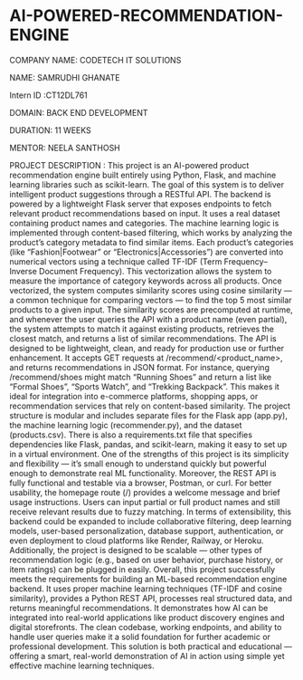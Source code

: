 # AI-POWERED-RECOMMENDATION-ENGINE
COMPANY NAME: CODETECH IT SOLUTIONS

NAME: SAMRUDHI GHANATE

Intern ID :CT12DL761

DOMAIN: BACK END DEVELOPMENT

DURATION: 11 WEEKS

MENTOR: NEELA SANTHOSH

PROJECT DESCRIPTION : This project is an AI-powered product recommendation engine built entirely using Python, Flask, and machine learning libraries such as scikit-learn. The goal of this system is to deliver intelligent product suggestions through a RESTful API. The backend is powered by a lightweight Flask server that exposes endpoints to fetch relevant product recommendations based on input. It uses a real dataset containing product names and categories. The machine learning logic is implemented through content-based filtering, which works by analyzing the product’s category metadata to find similar items. Each product’s categories (like “Fashion|Footwear” or “Electronics|Accessories”) are converted into numerical vectors using a technique called TF-IDF (Term Frequency–Inverse Document Frequency). This vectorization allows the system to measure the importance of category keywords across all products. Once vectorized, the system computes similarity scores using cosine similarity — a common technique for comparing vectors — to find the top 5 most similar products to a given input. The similarity scores are precomputed at runtime, and whenever the user queries the API with a product name (even partial), the system attempts to match it against existing products, retrieves the closest match, and returns a list of similar recommendations. The API is designed to be lightweight, clean, and ready for production use or further enhancement. It accepts GET requests at /recommend/<product_name>, and returns recommendations in JSON format. For instance, querying /recommend/shoes might match “Running Shoes” and return a list like “Formal Shoes”, “Sports Watch”, and “Trekking Backpack”. This makes it ideal for integration into e-commerce platforms, shopping apps, or recommendation services that rely on content-based similarity. The project structure is modular and includes separate files for the Flask app (app.py), the machine learning logic (recommender.py), and the dataset (products.csv). There is also a requirements.txt file that specifies dependencies like Flask, pandas, and scikit-learn, making it easy to set up in a virtual environment. One of the strengths of this project is its simplicity and flexibility — it’s small enough to understand quickly but powerful enough to demonstrate real ML functionality. Moreover, the REST API is fully functional and testable via a browser, Postman, or curl. For better usability, the homepage route (/) provides a welcome message and brief usage instructions. Users can input partial or full product names and still receive relevant results due to fuzzy matching. In terms of extensibility, this backend could be expanded to include collaborative filtering, deep learning models, user-based personalization, database support, authentication, or even deployment to cloud platforms like Render, Railway, or Heroku. Additionally, the project is designed to be scalable — other types of recommendation logic (e.g., based on user behavior, purchase history, or item ratings) can be plugged in easily. Overall, this project successfully meets the requirements for building an ML-based recommendation engine backend. It uses proper machine learning techniques (TF-IDF and cosine similarity), provides a Python REST API, processes real structured data, and returns meaningful recommendations. It demonstrates how AI can be integrated into real-world applications like product discovery engines and digital storefronts. The clean codebase, working endpoints, and ability to handle user queries make it a solid foundation for further academic or professional development. This solution is both practical and educational — offering a smart, real-world demonstration of AI in action using simple yet effective machine learning techniques.
